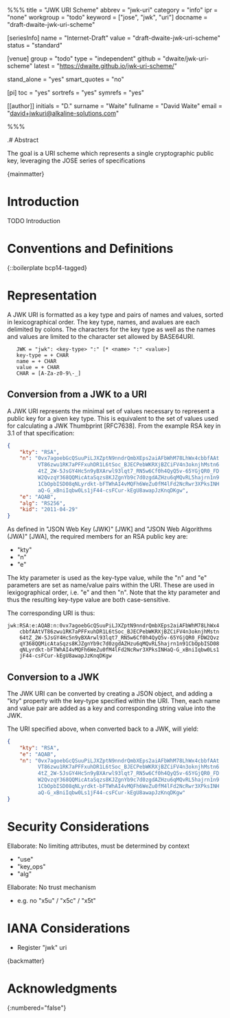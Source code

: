 %%%
title = "JWK URI Scheme"
abbrev = "jwk-uri"
category = "info"
ipr = "none"
workgroup = "todo"
keyword = ["jose", "jwk", "uri"]
docname = "draft-dwaite-jwk-uri-scheme"

[seriesInfo]
name = "Internet-Draft"
value = "draft-dwaite-jwk-uri-scheme"
status = "standard"

[venue]
group = "todo"
type = "independent"
github = "dwaite/jwk-uri-scheme"
latest = "https://dwaite.github.io/jwk-uri-scheme/"

stand_alone = "yes"
smart_quotes = "no"

[pi]
toc = "yes"
sortrefs = "yes"
symrefs = "yes"

[[author]]
initials = "D."
surname = "Waite"
fullname = "David Waite"
email = "david+jwkuri@alkaline-solutions.com"

%%%

.# Abstract

The goal is a URI scheme which represents a single cryptographic public key, leveraging the JOSE series of specifications

{mainmatter}

# Introduction

TODO Introduction


# Conventions and Definitions

{::boilerplate bcp14-tagged}

# Representation

A JWK URI is formatted as a key type and pairs of names and values, sorted in lexicographical order. The key type, names, and avalues are each delimited by colons. The characters for the key type as well as the names and values are limited to the character set allowed by BASE64URI.

```
   JWK = "jwk": <key-type> ":" [* <name> ":" <value>]
   key-type = + CHAR
   name = + CHAR
   value = + CHAR
   CHAR = [A-Za-z0-9\-_]
```
## Conversion from a JWK to a URI

A JWK URI represents the minimal set of values necessary to represent a public key for a given key type. This is equivalent to the set of values used for calculating a JWK Thumbprint [RFC7638]. From the example RSA key in 3.1 of that specification:

``` json
{
    "kty": "RSA",
    "n": "0vx7agoebGcQSuuPiLJXZptN9nndrQmbXEps2aiAFbWhM78LhWx4cbbfAAt
          VT86zwu1RK7aPFFxuhDR1L6tSoc_BJECPebWKRXjBZCiFV4n3oknjhMstn6
          4tZ_2W-5JsGY4Hc5n9yBXArwl93lqt7_RN5w6Cf0h4QyQ5v-65YGjQR0_FD
          W2QvzqY368QQMicAtaSqzs8KJZgnYb9c7d0zgdAZHzu6qMQvRL5hajrn1n9
          1CbOpbISD08qNLyrdkt-bFTWhAI4vMQFh6WeZu0fM4lFd2NcRwr3XPksINH
          aQ-G_xBniIqbw0Ls1jF44-csFCur-kEgU8awapJzKnqDKgw",
    "e": "AQAB",
    "alg": "RS256",
    "kid": "2011-04-29"
}
```

As defined in "JSON Web Key (JWK)" [JWK] and "JSON Web Algorithms
(JWA)" [JWA], the required members for an RSA public key are:

*  "kty"
*  "n"
*  "e"

The kty parameter is used as the key-type value, while the "n" and "e" parameters are set as name/value pairs within the URI. These are used in lexigographical order, i.e. "e" and then "n". Note that the kty parameter and thus the resulting key-type value are both case-sensitive.

The corresponding URI is thus:

```
jwk:RSA:e:AQAB:n:0vx7agoebGcQSuuPiLJXZptN9nndrQmbXEps2aiAFbWhM78LhWx4
    cbbfAAtVT86zwu1RK7aPFFxuhDR1L6tSoc_BJECPebWKRXjBZCiFV4n3oknjhMstn
    64tZ_2W-5JsGY4Hc5n9yBXArwl93lqt7_RN5w6Cf0h4QyQ5v-65YGjQR0_FDW2Qvz
    qY368QQMicAtaSqzs8KJZgnYb9c7d0zgdAZHzu6qMQvRL5hajrn1n91CbOpbISD08
    qNLyrdkt-bFTWhAI4vMQFh6WeZu0fM4lFd2NcRwr3XPksINHaQ-G_xBniIqbw0Ls1
    jF44-csFCur-kEgU8awapJzKnqDKgw
```

## Conversion to a JWK

The JWK URI can be converted by creating a JSON object, and adding a "kty" property with the key-type specified within the URI. Then, each name and value pair are added as a key and corresponding string value into the JWK.

The URI specified above, when converted back to a JWK, will yield:

``` json
{
    "kty": "RSA",
    "e": "AQAB",
    "n": "0vx7agoebGcQSuuPiLJXZptN9nndrQmbXEps2aiAFbWhM78LhWx4cbbfAAt
          VT86zwu1RK7aPFFxuhDR1L6tSoc_BJECPebWKRXjBZCiFV4n3oknjhMstn6
          4tZ_2W-5JsGY4Hc5n9yBXArwl93lqt7_RN5w6Cf0h4QyQ5v-65YGjQR0_FD
          W2QvzqY368QQMicAtaSqzs8KJZgnYb9c7d0zgdAZHzu6qMQvRL5hajrn1n9
          1CbOpbISD08qNLyrdkt-bFTWhAI4vMQFh6WeZu0fM4lFd2NcRwr3XPksINH
          aQ-G_xBniIqbw0Ls1jF44-csFCur-kEgU8awapJzKnqDKgw"
}
```

# Security Considerations

Ellaborate: No limiting attributes, must be determined by context
  * "use"
  * "key_ops"
  * "alg"

Ellaborate: No trust mechanism
  * e.g. no "x5u" / "x5c" / "x5t"

# IANA Considerations

* Register "jwk" uri

{backmatter}

# Acknowledgments
{:numbered="false"}
